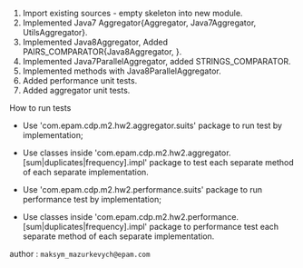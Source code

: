

1. Import existing sources - empty skeleton into new module.
2. Implemented Java7 Aggregator{Aggregator, Java7Aggregator, UtilsAggregator}.
3. Implemented Java8Aggregator, Added PAIRS_COMPARATOR{Java8Aggregator, }.
4. Implemented Java7ParallelAggregator, added STRINGS_COMPARATOR.
5. Implemented methods with Java8ParallelAggregator.
6. Added performance unit tests.
7. Added aggregator unit tests.

How to run tests

- Use 'com.epam.cdp.m2.hw2.aggregator.suits' package to run test by implementation;
- Use classes inside 'com.epam.cdp.m2.hw2.aggregator.[sum|duplicates|frequency].impl' package to test each separate method of each separate implementation.

- Use 'com.epam.cdp.m2.hw2.performance.suits' package to run performance test by implementation;
- Use classes inside 'com.epam.cdp.m2.hw2.performance.[sum|duplicates|frequency].impl' package to performance test each separate method of each separate implementation.

 author : `maksym_mazurkevych@epam.com`